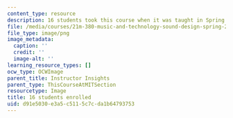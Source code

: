 ```yaml
---
content_type: resource
description: 16 students took this course when it was taught in Spring 2016.
file: /media/courses/21m-380-music-and-technology-sound-design-spring-2016/d91e5030e3a5c5115c7cda1b64793753_16.png
file_type: image/png
image_metadata:
  caption: ''
  credit: ''
  image-alt: ''
learning_resource_types: []
ocw_type: OCWImage
parent_title: Instructor Insights
parent_type: ThisCourseAtMITSection
resourcetype: Image
title: 16 students enrolled
uid: d91e5030-e3a5-c511-5c7c-da1b64793753
---
```

